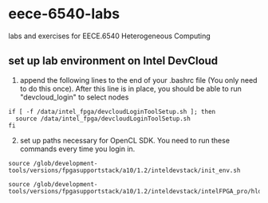 # eece-6540-labs
labs and exercises for EECE.6540 Heterogeneous Computing

## set up lab environment on Intel DevCloud

1. append the following lines to the end of your .bashrc file (You only need to do this once). After this line is in place, you should be able to run "devcloud_login" to select nodes 

```
if [ -f /data/intel_fpga/devcloudLoginToolSetup.sh ]; then
  source /data/intel_fpga/devcloudLoginToolSetup.sh
fi
```

2. set up paths necessary for OpenCL SDK. You need to run these commands every time you login in.

```
source /glob/development-tools/versions/fpgasupportstack/a10/1.2/inteldevstack/init_env.sh
```

```
source /glob/development-tools/versions/fpgasupportstack/a10/1.2/inteldevstack/intelFPGA_pro/hld/init_opencl.sh
```
